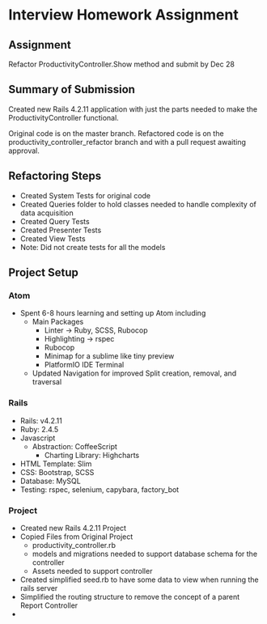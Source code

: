 # Interview Homework Assignment

## Assignment
Refactor ProductivityController.Show method and submit by Dec 28

## Summary of Submission
Created new Rails 4.2.11 application with just the parts needed to make the ProductivityController functional.

Original code is on the master branch. Refactored code is on the productivity_controller_refactor branch and with a pull request
awaiting approval.

## Refactoring Steps
* Created System Tests for original code
* Created Queries folder to hold classes needed to handle complexity of data acquisition
* Created Query Tests
* Created Presenter Tests
* Created View Tests
* Note: Did not create tests for all the models

## Project Setup

### Atom
* Spent 6-8 hours learning and setting up Atom including
  * Main Packages
    * Linter -> Ruby, SCSS, Rubocop
    * Highlighting -> rspec
    * Rubocop
    * Minimap for a sublime like tiny preview
    * PlatformIO IDE Terminal
  * Updated Navigation for improved Split creation, removal, and traversal

### Rails
* Rails: v4.2.11
* Ruby: 2.4.5
* Javascript
  * Abstraction: CoffeeScript
    * Charting Library: Highcharts
* HTML Template: Slim
* CSS: Bootstrap, SCSS
* Database: MySQL
* Testing: rspec, selenium, capybara, factory_bot

### Project
* Created new Rails 4.2.11 Project
* Copied Files from Original Project
  * productivity_controller.rb
  * models and migrations needed to support database schema for the controller
  * Assets needed to support controller
* Created simplified seed.rb to have some data to view when running the rails server
* Simplified the routing structure to remove the concept of a parent Report Controller
*
